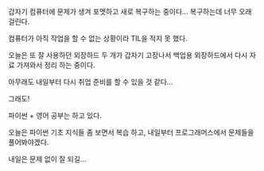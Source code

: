 갑자기 컴퓨터에 문제가 생겨 포멧하고 새로 복구하는 중이다...
복구하는데 너무 오래 걸린다.

컴퓨터가 아직 작업을 할 수 없는 상황이라 TIL을 적지 못 했다.

오늘은 또 잘 사용하던 외장하드 두 개가 갑자기 고장나서 백업용 외장하드에서 다시 자료 가져와서 정리 하는 중이다.

아무래도 내일부터 다시 취업 준비를 할 수 있을 것 같다...


그래도! 

파이썬 + 영어 공부는 하고 있다.

오늘은 파이썬 기초 지식들 좀 보면서 복습 하고, 내일부터 프로그래머스에서 문제들을 풀어봐야겠다.

내일은 문제 없이 잘 되길...